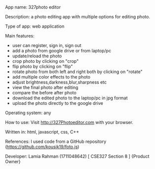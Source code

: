 App name: 327photo editor

Description: a photo editing app with multiple options for editing photo.

Type of app: web application

Main features:

- user can register, sign in, sign out
- add a photo from google drive or from laptop/pc
- update/reload the photo
- crop photo by clicking on "crop"
- flip photo by clicking on "flip"
- rotate photo from both left and right both by clicking on "rotate"
- add multiple color effects to the photo
- adjust brightness,darkness,blur,sharpness etc 
- view the final photo after editing
- compare the before after photo
- download the edited photo to the laptop/pc in jpg format
- upload the photo directly to the google drive

Operating system: any

How to use: Visit http://327Photoeditor.com with your browser.

Written in: html, javascript, css, C++

References: I used code from a GitHub repository (https://github.com/kousik19/foto.js)

Developer: 
Lamia Rahman (1711048642) [ CSE327 Section 8 ] {Product Owner}


